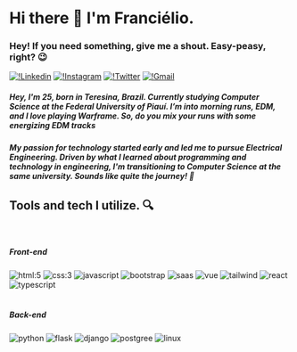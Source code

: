 # Hi there 👋 I'm Franciélio.
### Hey! If you need something, give me a shout. Easy-peasy, right? 😉
[![!Linkedin](https://img.shields.io/badge/LinkedIn-0077B5?style=for-the-badge&logo=linkedin&logoColor=white)](https://www.linkedin.com/in/cieliocas/)
[![!Instagram](https://img.shields.io/badge/Instagram-E4405F?style=for-the-badge&logo=instagram&logoColor=white)](https://www.instagram.com/cieliocas/)
[![!Twitter](https://img.shields.io/badge/Twitter-1DA1F2?style=for-the-badge&logo=twitter&logoColor=white)](https://x.com/Vairne)
[![!Gmail](https://img.shields.io/badge/Gmail-D14836?style=for-the-badge&logo=gmail&logoColor=white)](mailto:hamtarf2@gmail.com)

##### Hey, I'm 25, born in Teresina, Brazil. Currently studying Computer Science at the Federal University of Piauí. I’m into morning runs, EDM, and I love playing Warframe. So, do you mix your runs with some energizing EDM tracks

##### My passion for technology started early and led me to pursue Electrical Engineering. Driven by what I learned about programming and technology in engineering, I'm transitioning to Computer Science at the same university. Sounds like quite the journey! 🌟


## Tools and tech I utilize. 🔍
<div style="display: inline_block"><br/>
    <h5>Front-end</h5>
    <img align="center" alt="html:5" src="https://img.shields.io/badge/HTML5-E34F26?style=for-the-badge&logo=html5&logoColor=white" />
    <img align="center" alt="css:3" src="https://img.shields.io/badge/CSS3-1572B6?style=for-the-badge&logo=css3&logoColor=white" />
    <img align="center" alt="javascript" src="https://img.shields.io/badge/JavaScript-F7DF1E?style=for-the-badge&logo=javascript&logoColor=black" />
    <img align="center" alt="bootstrap" src="https://img.shields.io/badge/Bootstrap-563D7C?style=for-the-badge&logo=bootstrap&logoColor=white" />
    <img align="center" alt="saas" src="https://img.shields.io/badge/Sass-CC6699?style=for-the-badge&logo=sass&logoColor=white" />
    <img align="center" alt="vue" src="https://img.shields.io/badge/Vue.js-35495E?style=for-the-badge&logo=vue.js&logoColor=4FC08D" />
    <img align="center" alt="tailwind" src="https://img.shields.io/badge/Tailwind_CSS-38B2AC?style=for-the-badge&logo=tailwind-css&logoColor=white" />
    <img align="center" alt="react" src="https://img.shields.io/badge/React-20232A?style=for-the-badge&logo=react&logoColor=61DAFB" />
    <img align="center" alt="typescript" src="https://img.shields.io/badge/TypeScript-007ACC?style=for-the-badge&logo=typescript&logoColor=white" />
</div>


<div style="display: inline_block"><br/>
    <h5>Back-end</h5>
    <img align="center" alt="python" src="https://img.shields.io/badge/Python-3776AB?style=for-the-badge&logo=python&logoColor=white" />
      <img align="center" alt="flask" src="https://img.shields.io/badge/Flask-000000?style=for-the-badge&logo=flask&logoColor=white" />
      <img align="center" alt="django" src="https://img.shields.io/badge/Django-092E20?style=for-the-badge&logo=django&logoColor=white" />
      <img align="center" alt="postgree" src="https://img.shields.io/badge/PostgreSQL-316192?style=for-the-badge&logo=postgresql&logoColor=white" />
      <img align="center" alt="linux" src="https://img.shields.io/badge/Linux-FCC624?style=for-the-badge&logo=linux&logoColor=black" />
</div>
